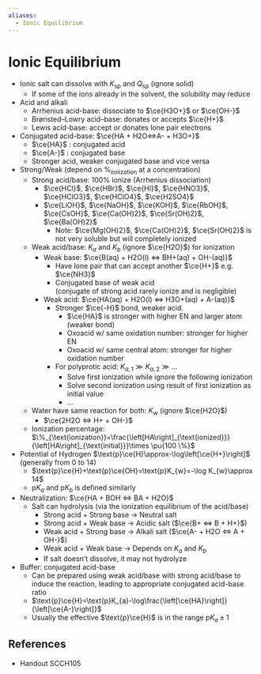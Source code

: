 ```yaml
---
aliases:
  - Ionic Equilibrium
---
```


# Ionic Equilibrium

- Ionic salt can dissolve with $K_{\text{sp}}$ and $Q_{\text{sp}}$ (ignore solid)
	- If some of the ions already in the solvent, the solubility may reduce
- Acid and alkali
	- Arrhenius acid-base: dissociate to $\ce{H3O+}$ or $\ce{OH-}$
	- Brønsted–Lowry acid–base: donates or accepts $\ce{H+}$
	- Lewis acid-base: accept or donates lone pair electrons
- Conjugated acid-base: $\ce{HA + H2O<=>A- + H3O+}$
	- $\ce{HA}$ : conjugated acid
	- $\ce{A-}$ : conjugated base
	- Stronger acid, weaker conjugated base and vice versa
- Strong/Weak (depend on $\%_{\text{ionization}}$ at a concentration)
	- Strong acid/base: $100\%$ ionize (Arrhenius dissociation)
		- $\ce{HCl}$, $\ce{HBr}$, $\ce{HI}$, $\ce{HNO3}$, $\ce{HClO3}$, $\ce{HClO4}$, $\ce{H2SO4}$
		- $\ce{LiOH}$, $\ce{NaOH}$, $\ce{KOH}$, $\ce{RbOH}$, $\ce{CsOH}$, $\ce{Ca(OH)2}$, $\ce{Sr(OH)2}$, $\ce{Ba(OH)2}$
			- Note: $\ce{Mg(OH)2}$, $\ce{Ca(OH)2}$, $\ce{Sr(OH)2}$ is not very soluble but will completely ionized
	- Weak acid/base: $K_{a}$ and $K_{b}$ (ignore $\ce{H2O}$) for ionization
		- Weak base: $\ce{B(aq) + H2O(l) <=> BH+(aq) + OH-(aq)}$
			- Have lone pair that can accept another $\ce{H+}$ e.g. $\ce{NH3}$
			- Conjugated base of weak acid  
			  (conjugate of strong acid rarely ionize and is negligible)
		- Weak acid: $\ce{HA(aq) + H2O(l) <=> H3O+(aq) + A-(aq)}$
			- Stronger $\ce{-H}$ bond, weaker acid.
				- $\ce{HA}$ is stronger with higher EN and larger atom (weaker bond)
				- Oxoacid w/ same oxidation number: stronger for higher EN
				- Oxoacid w/ same central atom: stronger for higher oxidation number
			- For polyprotic acid: $K_{a,1}\gg K_{a,2}\gg \dots$
				- Solve first ionization while ignore the following ionization
				- Solve second ionization using result of first ionization as initial value
				- …
	- Water have same reaction for both: $K_{w}$ (ignore $\ce{H2O}$)
		- $\ce{2H2O <=> H+ + OH-}$
	- Ionization percentage: $\%_{\text{ionization}}=\frac{\left[HA\right]_{\text{ionized}}}{\left[HA\right]_{\text{initial}}}\times \pu{100 \%}$
- Potential of Hydrogen $\text{p}\ce{H}\approx-\log\left[\ce{H+}\right]$ (generally from 0 to 14)
	- $\text{p}\ce{H}+\text{p}\ce{OH}=\text{p}K_{w}=-\log K_{w}\approx 14$
	- $\text{p}K_{a}$ and $\text{p}K_{b}$ is defined similarly
- Neutralization: $\ce{HA + BOH <=> BA + H2O}$
	- Salt can hydrolysis (via the ionization equilibrium of the acid/base)
		- Strong acid + Strong base → Neutral salt
		- Strong acid + Weak base → Acidic salt ($\ce{B+ <=> B + H+}$)
		- Weak acid + Strong base → Alkali salt ($\ce{A- + H2O <=> A + OH-}$)
		- Weak acid + Weak base → Depends on $K_{a}$ and $K_{b}$
		- If salt doesn't dissolve, it may not hydrolyze
- Buffer: conjugated acid-base
	- Can be prepared using weak acid/base with strong acid/base to induce the reaction, leading to appropriate conjugated acid-base ratio
	- $\text{p}\ce{H}=\text{p}K_{a}-\log\frac{\left[\ce{HA}\right]}{\left[\ce{A-}\right]}$
	- Usually the effective $\text{p}\ce{H}$ is in the range $\text{p}K_{a}\pm 1$

## References

- Handout SCCH105
